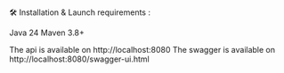 🛠️ Installation & Launch
requirements :

Java 24
Maven 3.8+


The api is available on http://localhost:8080
The swagger is available on http://localhost:8080/swagger-ui.html
